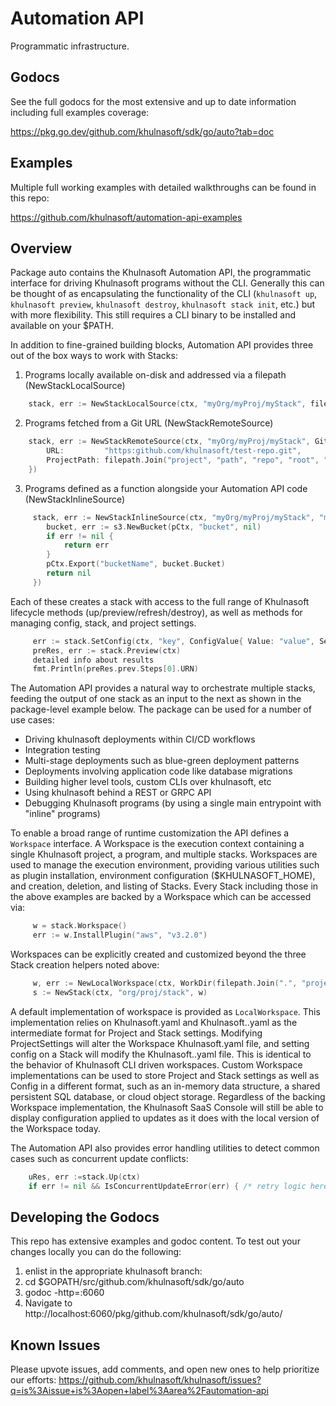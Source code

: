 # Automation API

Programmatic infrastructure.

## Godocs
See the full godocs for the most extensive and up to date information including full examples coverage: 

https://pkg.go.dev/github.com/khulnasoft/sdk/go/auto?tab=doc

## Examples

Multiple full working examples with detailed walkthroughs can be found in this repo:

https://github.com/khulnasoft/automation-api-examples


## Overview

Package auto contains the Khulnasoft Automation API, the programmatic interface for driving Khulnasoft programs
without the CLI.
Generally this can be thought of as encapsulating the functionality of the CLI (`khulnasoft up`, `khulnasoft preview`,
`khulnasoft destroy`, `khulnasoft stack init`, etc.) but with more flexibility. This still requires a
CLI binary to be installed and available on your $PATH.

In addition to fine-grained building blocks, Automation API provides three out of the box ways to work with Stacks:

1. Programs locally available on-disk and addressed via a filepath (NewStackLocalSource)
```go
    stack, err := NewStackLocalSource(ctx, "myOrg/myProj/myStack", filepath.Join("..", "path", "to", "project"))
```
2. Programs fetched from a Git URL (NewStackRemoteSource)
```go
	stack, err := NewStackRemoteSource(ctx, "myOrg/myProj/myStack", GitRepo{
		URL:         "https:github.com/khulnasoft/test-repo.git",
		ProjectPath: filepath.Join("project", "path", "repo", "root", "relative"),
    })
```
3. Programs defined as a function alongside your Automation API code (NewStackInlineSource)
```go
	 stack, err := NewStackInlineSource(ctx, "myOrg/myProj/myStack", "myProj", func(pCtx *khulnasoft.Context) error {
		bucket, err := s3.NewBucket(pCtx, "bucket", nil)
		if err != nil {
			return err
		}
		pCtx.Export("bucketName", bucket.Bucket)
		return nil
     })
```

Each of these creates a stack with access to the full range of Khulnasoft lifecycle methods
(up/preview/refresh/destroy), as well as methods for managing config, stack, and project settings.

```go
	 err := stack.SetConfig(ctx, "key", ConfigValue{ Value: "value", Secret: true })
	 preRes, err := stack.Preview(ctx)
	 detailed info about results
     fmt.Println(preRes.prev.Steps[0].URN)
```

The Automation API provides a natural way to orchestrate multiple stacks,
feeding the output of one stack as an input to the next as shown in the package-level example below.
The package can be used for a number of use cases:

- Driving khulnasoft deployments within CI/CD workflows
- Integration testing
- Multi-stage deployments such as blue-green deployment patterns
- Deployments involving application code like database migrations
- Building higher level tools, custom CLIs over khulnasoft, etc
- Using khulnasoft behind a REST or GRPC API
- Debugging Khulnasoft programs (by using a single main entrypoint with "inline" programs)

To enable a broad range of runtime customization the API defines a `Workspace` interface.
A Workspace is the execution context containing a single Khulnasoft project, a program, and multiple stacks.
Workspaces are used to manage the execution environment, providing various utilities such as plugin
installation, environment configuration ($KHULNASOFT_HOME), and creation, deletion, and listing of Stacks.
Every Stack including those in the above examples are backed by a Workspace which can be accessed via:
```go
	 w = stack.Workspace()
     err := w.InstallPlugin("aws", "v3.2.0")
```
Workspaces can be explicitly created and customized beyond the three Stack creation helpers noted above:
```go
	 w, err := NewLocalWorkspace(ctx, WorkDir(filepath.Join(".", "project", "path"), KhulnasoftHome("~/.khulnasoft"))
     s := NewStack(ctx, "org/proj/stack", w)
```
A default implementation of workspace is provided as `LocalWorkspace`. This implementation relies on Khulnasoft.yaml
and Khulnasoft.<stack>.yaml as the intermediate format for Project and Stack settings. Modifying ProjectSettings will
alter the Workspace Khulnasoft.yaml file, and setting config on a Stack will modify the Khulnasoft.<stack>.yaml file.
This is identical to the behavior of Khulnasoft CLI driven workspaces. Custom Workspace
implementations can be used to store Project and Stack settings as well as Config in a different format,
such as an in-memory data structure, a shared persistent SQL database, or cloud object storage. Regardless of
the backing Workspace implementation, the Khulnasoft SaaS Console will still be able to display configuration
applied to updates as it does with the local version of the Workspace today.

The Automation API also provides error handling utilities to detect common cases such as concurrent update
conflicts:

```go
	uRes, err :=stack.Up(ctx)
	if err != nil && IsConcurrentUpdateError(err) { /* retry logic here */ }
```

## Developing the Godocs
This repo has extensive examples and godoc content. To test out your changes locally you can do the following:

1. enlist in the appropriate khulnasoft branch:
2. cd $GOPATH/src/github.com/khulnasoft/sdk/go/auto
3. godoc -http=:6060
4. Navigate to http://localhost:6060/pkg/github.com/khulnasoft/sdk/go/auto/

## Known Issues

Please upvote issues, add comments, and open new ones to help prioritize our efforts:
https://github.com/khulnasoft/khulnasoft/issues?q=is%3Aissue+is%3Aopen+label%3Aarea%2Fautomation-api
